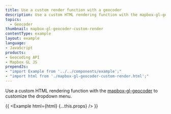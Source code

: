 ```yaml
---
title: Use a custom render function with a geocoder
description: Use a custom HTML rendering function with the mapbox-gl-geocoder to customize the dropdown menu.
topics:
  - Geocoder
thumbnail: mapbox-gl-geocoder-custom-render
contentType: example
layout: example
language:
- JavaScript
products:
- Geocoding API
- Mapbox GL JS
prependJs:
- "import Example from '../../components/example';"
- "import html from './mapbox-gl-geocoder-custom-render.html';"
---
```


Use a custom HTML rendering function with the [mapbox-gl-geocoder](https://github.com/mapbox/mapbox-gl-geocoder) to customize the dropdown menu.

{{ <Example html={html} {...this.props} /> }}
